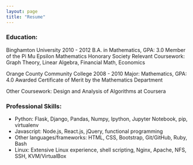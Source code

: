 ```yaml
---
layout: page
title: "Resume"
---
```


<h3>Education:</h3>
Binghamton University 2010 - 2012
B.A. in Mathematics, GPA: 3.0
Member of the Pi Mu Epsilon Mathematics Honorary Society
Relevant Coursework: Graph Theory, Linear Algebra, Financial Math, Economics

Orange County Community College 2008 - 2010
Major: Mathematics, GPA: 4.0
Awarded Certificate of Merit by the Mathematics Department

Other Coursework: Design and Analysis of Algorithms at Coursera

<h3>Professional Skills:</h3>
<ul>
  <li>Python: Flask, Django, Pandas, Numpy, Ipython, Jupyter Notebook, pip, virtualenv</li>
  <li>Javascript: Node.js, React.js, jQuery, functional programming</li>
  <li>Other languages/frameworks: HTML, CSS, Bootstrap, Git/GitHub, Ruby, Bash</li>
  <li>Linux: Extensive Linux experience, shell scripting, Nginx, Apache, NFS, SSH, KVM/VirtualBox</li>
</ul>
